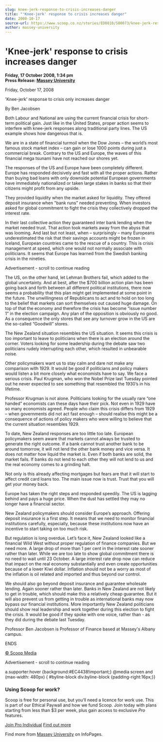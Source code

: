 ```yaml
---
slug: knee-jerk-response-to-crisis-increases-danger
title: "'Knee-jerk' response to crisis increases danger"
date: 2008-10-17
source-url: https://www.scoop.co.nz/stories/ED0810/S00073/knee-jerk-response-to-crisis-increases-danger.htm
author: massey-university
---
```

'Knee-jerk' response to crisis increases danger
===============================================

**Friday, 17 October 2008, 1:34 pm**  
**Press Release: [Massey University](https://info.scoop.co.nz/Massey_University)**

Friday, October 17, 2008

'Knee-jerk' response to crisis only increases danger

By Ben Jacobsen

Both Labour and National are using the current financial crisis for short-term political gain. Just like in the United States, proper action seems to interfere with knee-jerk responses along traditional party lines. The US example shows how dangerous that is.

We are in a state of financial turmoil when the Dow Jones – the world’s most famous stock market index – can gain or lose 1000 points during just a commercial break. Contrary to the US and Europe, the waves of this financial mega tsunami have not reached our shores yet.

The responses of the US and Europe have been completely different. Europe has responded decisively and fast with all the proper actions. Rather than buying bad loans with only downside potential European governments have immediately nationalized or taken large stakes in banks so that their citizens might profit from any upside.

They provided liquidity when the market asked for liquidity. They offered deposit insurance when "bank runs" needed preventing. When investors asked for global commitment to fight the crisis they collectively dropped the interest rate.

In their last collective action they guaranteed inter bank lending when the market needed trust. That action took markets away from the abyss that was looming. And last but not least, when – surprisingly – many Europeans underestimated the risk that their savings accounts might be frozen in Iceland, European countries came to the rescue of a country. This is crisis management at speed, which one would not normally associate with politicians. It seems that Europe has learned from the Swedish banking crisis in the nineties.

Advertisement - scroll to continue reading





The US, on the other hand, let Lehman Brothers fail, which added to the global uncertainty. And at best, after the $700 billion action plan has been going back and forth between all different political institutions, there now seems a probability that this plan might get implemented at some point in the future. The unwillingness of Republicans to act and to hold on too long to the belief that markets can sort themselves out caused huge damage. On top of that the economy and therefore the crisis has become “issue number 1” in the election campaign. Any plan of the opposition is obviously no good. As a consequence the only stores that see any turnover grow in the US are the so-called “Goodwill” stores.

The New Zealand situation resembles the US situation. It seems this crisis is too important to leave to politicians when there is an election around the corner. Voters looking for some leadership during the debate saw two politicians rudely interrupting each other, which resulted in unbearable noise.

Other policymakers want us to stay calm and dare not make any comparison with 1929. It would be good if politicians and policy makers would listen a bit more closely what economists have to say. We face a serious crisis. Paul Krugman, who won the Nobel Prize last Tuesday pointed out he never expected to see something that resembled the 1930’s in his lifetime.

Professor Krugman is not alone. Politicians looking for the usually rare “one handed” economists can these days have their pick. Not even in 1929 have so many economists agreed. People who claim this crisis differs from 1929 – when governments did not act fast enough – should realise this might be a consequence of actions of policy makers who were willing to believe that the current situation resembles 1929.

To date, New Zealand responses are too little too late. European policymakers seem aware that markets cannot always be trusted to generate the right outcome. If a bank cannot trust another bank to be around tomorrow, it will not lend the other bank money and vice versa. It does not matter how liquid the market is. Even if both banks are solid, the market fails. If banks do not lend to each other they will not lend to us and the real economy comes to a grinding halt.

Not only is this already affecting mortgages but fears are that it will start to affect credit card loans too. The main issue now is trust. Trust that you will get your money back.

Europe has taken the right steps and responded speedily. The US is lagging behind and pays a huge price. When the dust has settled they may no longer have a financial sector.

New Zealand policymakers should consider Europe’s approach. Offering deposit insurance is a first step. It means that we need to monitor financial institutions carefully, especially, because these institutions now have an incentive to start taking on too much risk.

But regulation is long overdue. Let’s face it, New Zealand looked like a financial Wild West without proper regulation of finance companies. But we need more. A large drop of more than 1 per cent in the interest rate sooner rather than later. While we are too late to show global commitment there is no need to wait until 23 October. A large interest rate drop now can reduce that impact on the real economy substantially and even create opportunities because of a lower Kiwi dollar. Inflation should not be a worry as most of the inflation is oil related and imported and thus beyond our control.

We should also go beyond deposit insurance and guarantee wholesale lending. Again sooner rather than later. Banks in New Zealand are not likely to get in trouble, which should make this a relatively cheap guarantee. But it will also prevent us from getting in trouble as international banks may now bypass our financial institutions. More importantly New Zealand politicians should show real leadership and work together during this election to fight the crisis. It would be good if they spoke with one voice, rather than - as they did during the debate last Tuesday.

Professor Ben Jacobsen is Professor of Finance based at Massey's Albany campus.

ENDS

[© Scoop Media](http://www.scoop.co.nz/about/terms.html)  

Advertisement - scroll to continue reading



a.supporter:hover {background:#EC4438!important;} @media screen and (max-width: 480px) { #byline-block div.byline-block {padding-right:16px;}}

### Using Scoop for work?

Scoop is free for personal use, but you’ll need a licence for work use. This is part of our Ethical Paywall and how we fund Scoop. Join today with plans starting from less than $3 per week, plus gain access to exclusive _Pro_ features.  
  
[Join Pro Individual](https://pro.scoop.co.nz/Individual/?from=ProIn24) [Find out more](https://pro.scoop.co.nz/using-scoop-for-work/?from=ProIn24)

Find more from [Massey University](https://info.scoop.co.nz/Massey_University) on InfoPages.